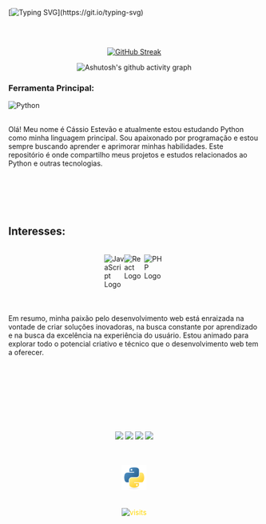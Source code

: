 [![Typing SVG](https://readme-typing-svg.demolab.com?font=Cinzel&weight=500&size=30&pause=1000&color=F7F7F7&random=false&width=400&lines=Bem+vindos+!)](https://git.io/typing-svg)

<br>
<br>

<div align="center">

[![GitHub Streak](https://github-readme-streak-stats.herokuapp.com?user=cassioestevao&theme=dark&locale=pt_BR&date_format=j%2Fn%5B%2FY%5D&card_width=900)](https://git.io/streak-stats)
 </div>

<div align="center" >
   
![Ashutosh's github activity graph](https://ssr-contributions-svg.vercel.app/_/cassioestevao?chart=3dbar&gap=0.6&scale=2&flatten=2&animation=wave&animation_duration=1&animation_delay=0&animation_amplitude=30&animation_frequency=0.75&animation_wave_center=10_0&format=svg&weeks=30&theme=yellow)


</div>

### Ferramenta Principal:
![Python](https://www.python.org/static/img/python-logo.png)

<br>
Olá! Meu nome é Cássio Estevão e atualmente estou estudando Python como minha linguagem principal. Sou apaixonado por programação e estou sempre buscando aprender e aprimorar minhas habilidades. Este repositório é onde compartilho meus projetos e estudos relacionados ao Python e outras tecnologias.</a>
<br>
<br> 
<br>
<br>
<br>
<br> 
<h2 align="left"> Interesses: </h2>
<br>
<div style="display: flex; justify-content: center;">
    <img src="https://upload.wikimedia.org/wikipedia/commons/9/99/Unofficial_JavaScript_logo_2.svg" alt="JavaScript Logo" width="40">
    <img src="https://upload.wikimedia.org/wikipedia/commons/a/a7/React-icon.svg" alt="React Logo" width="40">
    <img src="https://upload.wikimedia.org/wikipedia/commons/2/27/PHP-logo.svg" alt="PHP Logo" width="40"><br>
</div>
<br> 
<br> 
<br> 
Em resumo, minha paixão pelo desenvolvimento web está enraizada na vontade de criar soluções inovadoras, na busca constante por aprendizado e na busca da excelência na experiência do usuário. Estou animado para explorar todo o potencial criativo e técnico que o desenvolvimento web tem a oferecer.<br>
<br>
<br>
<br> 
<br>
<br>
<br>
<br> 
<br>

<div align="center"> 

[<img src="https://img.shields.io/badge/Instagram-E4405F?style=for-the-badge&logo=instagram&logoColor=white">](https://www.instagram.com/cassioestevao)
[<img src="https://img.shields.io/badge/WhatsApp-25D366?style=for-the-badge&logo=whatsapp&logoColor=white">](https://wa.me/+5527998062898)
[<img src="https://img.shields.io/badge/LinkedIn-0077B5?style=for-the-badge&logo=linkedin&logoColor=white">](https://www.linkedin.com/in/cassioestevao)
[<img src="https://img.shields.io/badge/Gmail-D14836?style=for-the-badge&logo=gmail&logoColor=white">](mailto:cassioestevaops@gmail.com)
<br>

<br>
<br>


<div align="center">
<img src="https://raw.githubusercontent.com/devicons/devicon/master/icons/python/python-original.svg" alt="Python" height="50">
</div>
<br>

<p align="center" style="color: gold; background-color: transparent;">
  <img align="center" src="https://visit-counter.vercel.app/counter.png?page=https%3A%2F%2Fvisit-counter.vercel.app%2F&s=26&c=00ff00&bg=00000000&no=4&ff=digi&tb=Acesso+%3A&ta=" alt="visits">
</p>


